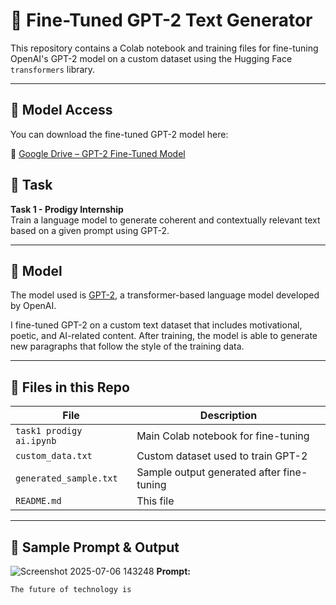 # 🤖 Fine-Tuned GPT-2 Text Generator

This repository contains a Colab notebook and training files for fine-tuning OpenAI's GPT-2 model on a custom dataset using the Hugging Face `transformers` library.

---
## 💾 Model Access

You can download the fine-tuned GPT-2 model here:

📁 [Google Drive – GPT-2 Fine-Tuned Model](https://drive.google.com/drive/folders/1pjfA3AvVYr-_laz0rSU_ZVnM8D8PDViS?usp=sharing)



## 📌 Task
**Task 1 - Prodigy Internship**  
Train a language model to generate coherent and contextually relevant text based on a given prompt using GPT-2.

---

## 🧠 Model
The model used is [GPT-2](https://huggingface.co/gpt2), a transformer-based language model developed by OpenAI.

I fine-tuned GPT-2 on a custom text dataset that includes motivational, poetic, and AI-related content. After training, the model is able to generate new paragraphs that follow the style of the training data.

---

## 📂 Files in this Repo
| File | Description |
|------|-------------|
| `task1 prodigy ai.ipynb` | Main Colab notebook for fine-tuning |
| `custom_data.txt` | Custom dataset used to train GPT-2 |
| `generated_sample.txt` | Sample output generated after fine-tuning |
| `README.md` | This file |

---

## 📝 Sample Prompt & Output
![Screenshot 2025-07-06 143248](https://github.com/user-attachments/assets/5e6ef94b-fc56-4820-99ec-4fd45b5aa4d7)
**Prompt:**
```text
The future of technology is

